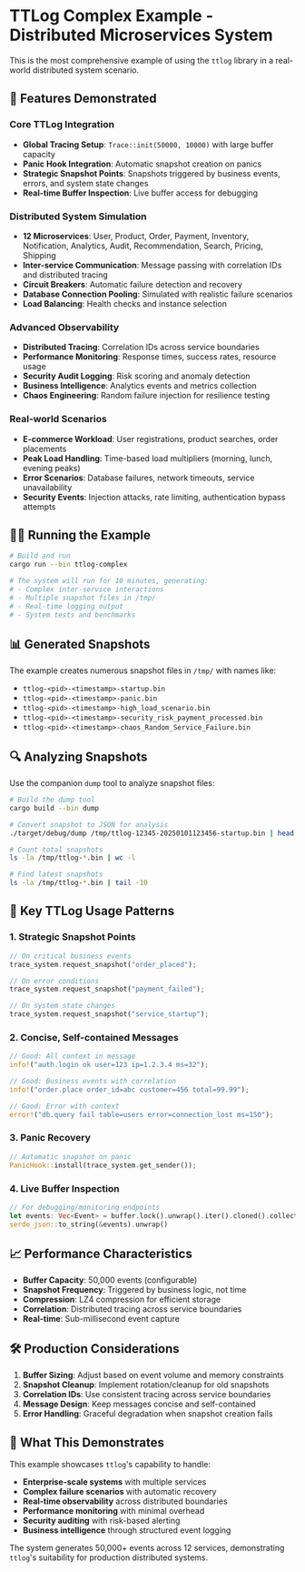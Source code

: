# TTLog Complex Example - Distributed Microservices System

This is the most comprehensive example of using the `ttlog` library in a real-world distributed system scenario.

## 🚀 Features Demonstrated

### Core TTLog Integration
- **Global Tracing Setup**: `Trace::init(50000, 10000)` with large buffer capacity
- **Panic Hook Integration**: Automatic snapshot creation on panics
- **Strategic Snapshot Points**: Snapshots triggered by business events, errors, and system state changes
- **Real-time Buffer Inspection**: Live buffer access for debugging

### Distributed System Simulation
- **12 Microservices**: User, Product, Order, Payment, Inventory, Notification, Analytics, Audit, Recommendation, Search, Pricing, Shipping
- **Inter-service Communication**: Message passing with correlation IDs and distributed tracing
- **Circuit Breakers**: Automatic failure detection and recovery
- **Database Connection Pooling**: Simulated with realistic failure scenarios
- **Load Balancing**: Health checks and instance selection

### Advanced Observability
- **Distributed Tracing**: Correlation IDs across service boundaries
- **Performance Monitoring**: Response times, success rates, resource usage
- **Security Audit Logging**: Risk scoring and anomaly detection
- **Business Intelligence**: Analytics events and metrics collection
- **Chaos Engineering**: Random failure injection for resilience testing

### Real-world Scenarios
- **E-commerce Workload**: User registrations, product searches, order placements
- **Peak Load Handling**: Time-based load multipliers (morning, lunch, evening peaks)
- **Error Scenarios**: Database failures, network timeouts, service unavailability
- **Security Events**: Injection attacks, rate limiting, authentication bypass attempts

## 🏃‍♂️ Running the Example

```bash
# Build and run
cargo run --bin ttlog-complex

# The system will run for 10 minutes, generating:
# - Complex inter-service interactions
# - Multiple snapshot files in /tmp/
# - Real-time logging output
# - System tests and benchmarks
```

## 📊 Generated Snapshots

The example creates numerous snapshot files in `/tmp/` with names like:
- `ttlog-<pid>-<timestamp>-startup.bin`
- `ttlog-<pid>-<timestamp>-panic.bin`
- `ttlog-<pid>-<timestamp>-high_load_scenario.bin`
- `ttlog-<pid>-<timestamp>-security_risk_payment_processed.bin`
- `ttlog-<pid>-<timestamp>-chaos_Random_Service_Failure.bin`

## 🔍 Analyzing Snapshots

Use the companion `dump` tool to analyze snapshot files:

```bash
# Build the dump tool
cargo build --bin dump

# Convert snapshot to JSON for analysis
./target/debug/dump /tmp/ttlog-12345-20250101123456-startup.bin | head -20

# Count total snapshots
ls -la /tmp/ttlog-*.bin | wc -l

# Find latest snapshots
ls -la /tmp/ttlog-*.bin | tail -10
```

## 🎯 Key TTLog Usage Patterns

### 1. Strategic Snapshot Points
```rust
// On critical business events
trace_system.request_snapshot("order_placed");

// On error conditions
trace_system.request_snapshot("payment_failed");

// On system state changes
trace_system.request_snapshot("service_startup");
```

### 2. Concise, Self-contained Messages
```rust
// Good: All context in message
info!("auth.login ok user=123 ip=1.2.3.4 ms=32");

// Good: Business events with correlation
info!("order.place order_id=abc customer=456 total=99.99");

// Good: Error with context
error!("db.query fail table=users error=connection_lost ms=150");
```

### 3. Panic Recovery
```rust
// Automatic snapshot on panic
PanicHook::install(trace_system.get_sender());
```

### 4. Live Buffer Inspection
```rust
// For debugging/monitoring endpoints
let events: Vec<Event> = buffer.lock().unwrap().iter().cloned().collect();
serde_json::to_string(&events).unwrap()
```

## 📈 Performance Characteristics

- **Buffer Capacity**: 50,000 events (configurable)
- **Snapshot Frequency**: Triggered by business logic, not time
- **Compression**: LZ4 compression for efficient storage
- **Correlation**: Distributed tracing across service boundaries
- **Real-time**: Sub-millisecond event capture

## 🛠️ Production Considerations

1. **Buffer Sizing**: Adjust based on event volume and memory constraints
2. **Snapshot Cleanup**: Implement rotation/cleanup for old snapshots
3. **Correlation IDs**: Use consistent tracing across service boundaries
4. **Message Design**: Keep messages concise and self-contained
5. **Error Handling**: Graceful degradation when snapshot creation fails

## 🎉 What This Demonstrates

This example showcases `ttlog`'s capability to handle:
- **Enterprise-scale systems** with multiple services
- **Complex failure scenarios** with automatic recovery
- **Real-time observability** across distributed boundaries
- **Performance monitoring** with minimal overhead
- **Security auditing** with risk-based alerting
- **Business intelligence** through structured event logging

The system generates 50,000+ events across 12 services, demonstrating `ttlog`'s suitability for production distributed systems. 